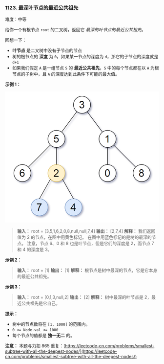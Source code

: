 ### [1123\. 最深叶节点的最近公共祖先](https://leetcode.cn/problems/lowest-common-ancestor-of-deepest-leaves/)

难度：中等

给你一个有根节点 `root` 的二叉树，返回它 _最深的叶节点的最近公共祖先_。

回想一下：

- **叶节点** 是二叉树中没有子节点的节点
- 树的根节点的 **深度** 为 `0`，如果某一节点的深度为 `d`，那它的子节点的深度就是 `d+1`
- 如果我们假定 `A` 是一组节点 `S` 的 **最近公共祖先**，`S` 中的每个节点都在以 `A` 为根节点的子树中，且 `A` 的深度达到此条件下可能的最大值。

**示例 1：**

![](./assets/img/Question1123.png)

> **输入：** root = [3,5,1,6,2,0,8,null,null,7,4]
> **输出：** [2,7,4]
> **解释：** 我们返回值为 2 的节点，在图中用黄色标记。
> 在图中用蓝色标记的是树的最深的节点。
> 注意，节点 6、0 和 8 也是叶节点，但是它们的深度是 2，而节点 7 和 4 的深度是 3。

**示例 2：**

> **输入：** root = [1]
> **输出：** [1]
> **解释：** 根节点是树中最深的节点，它是它本身的最近公共祖先。

**示例 3：**

> **输入：** root = [0,1,3,null,2]
> **输出：** [2]
> **解释：** 树中最深的叶节点是 2，最近公共祖先是它自己。

**提示：**

- 树中的节点数将在 `[1, 1000]` 的范围内。
- `0 <= Node.val <= 1000`
- 每个节点的值都是 **独一无二** 的。

**注意：** 本题与力扣 865 重复：[https://leetcode-cn.com/problems/smallest-subtree-with-all-the-deepest-nodes/](https://leetcode-cn.com/problems/smallest-subtree-with-all-the-deepest-nodes/)
